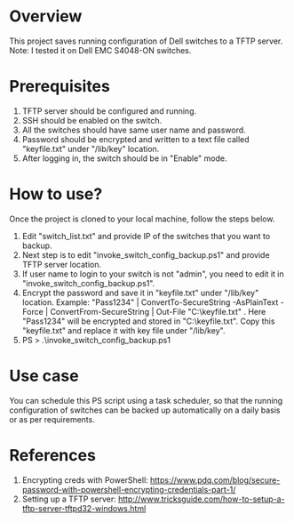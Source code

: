 # Overview
This project saves running configuration of Dell switches to a TFTP server. 
Note: I tested it on Dell EMC S4048-ON switches.
# Prerequisites
1. TFTP server should be configured and running.
2. SSH should be enabled on the switch.
3. All the switches should have same user name and password.
4. Password should be encrypted and written to a text file called "keyfile.txt" under "/lib/key" location.
5. After logging in, the switch should be in "Enable" mode.
# How to use?
Once the project is cloned to your local machine, follow the steps below.
1. Edit "switch_list.txt" and provide IP of the switches that you want to backup.
2. Next step is to edit "invoke_switch_config_backup.ps1" and provide TFTP server location.
3. If user name to login to your switch is not "admin", you need to edit it in "invoke_switch_config_backup.ps1". 
4. Encrypt the password and save it in "keyfile.txt" under "/lib/key" location. Example: "Pass1234" | ConvertTo-SecureString -AsPlainText -Force | ConvertFrom-SecureString | Out-File "C:\keyfile.txt" . Here "Pass1234" will be encrypted and stored in "C:\keyfile.txt". Copy this "keyfile.txt" and replace it with key file under "/lib/key".
5. PS > .\invoke_switch_config_backup.ps1
# Use case
You can schedule this PS script using a task scheduler, so that the running configuration of switches can be backed up automatically on a daily basis or as per requirements. 
# References
1. Encrypting creds with PowerShell: https://www.pdq.com/blog/secure-password-with-powershell-encrypting-credentials-part-1/
2. Setting up a TFTP server: http://www.tricksguide.com/how-to-setup-a-tftp-server-tftpd32-windows.html
